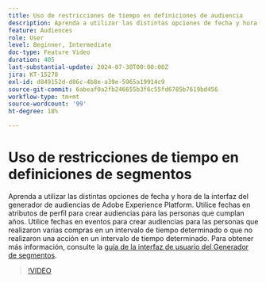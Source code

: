 ```yaml
---
title: Uso de restricciones de tiempo en definiciones de audiencia
description: Aprenda a utilizar las distintas opciones de fecha y hora de la interfaz del generador de públicos de Adobe Experience Platform.
feature: Audiences
role: User
level: Beginner, Intermediate
doc-type: Feature Video
duration: 405
last-substantial-update: 2024-07-30T00:00:00Z
jira: KT-15278
exl-id: d849152d-d86c-4b8e-a39e-5965a19914c9
source-git-commit: 6abeaf0a2fb246655b3f6c55fd6785b7619bd456
workflow-type: tm+mt
source-wordcount: '99'
ht-degree: 18%

---
```


# Uso de restricciones de tiempo en definiciones de segmentos

Aprenda a utilizar las distintas opciones de fecha y hora de la interfaz del generador de audiencias de Adobe Experience Platform. Utilice fechas en atributos de perfil para crear audiencias para las personas que cumplan años. Utilice fechas en eventos para crear audiencias para las personas que realizaron varias compras en un intervalo de tiempo determinado o que no realizaron una acción en un intervalo de tiempo determinado. Para obtener más información, consulte la [guía de la interfaz de usuario del Generador de segmentos](https://experienceleague.adobe.com/en/docs/experience-platform/segmentation/ui/segment-builder).

>[!VIDEO](https://video.tv.adobe.com/v/3432259/?learn=on&enablevpops)
